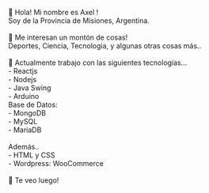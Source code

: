 👋  Hola! Mi nombre es Axel !<br>
    Soy de la Provincia de Misiones, Argentina.<br>
    <br>
👀  Me interesan un montón de cosas!<br>
    Deportes, Ciencia, Tecnologia, y algunas otras cosas más..<br>
    <br>
🌱 Actualmente trabajo con las siguientes tecnologías...<br>
    - Reactjs<br>
    - Nodejs<br>
    - Java Swing<br>
    - Arduino<br>
    Base de Datos:<br>
    - MongoDB<br>
    - MySQL<br>
    - MariaDB<br>
    <br>
    Además..<br>
    - HTML y CSS<br>
    - Wordpress: WooCommerce<br>
    <br>
👋  Te veo luego!<br>
